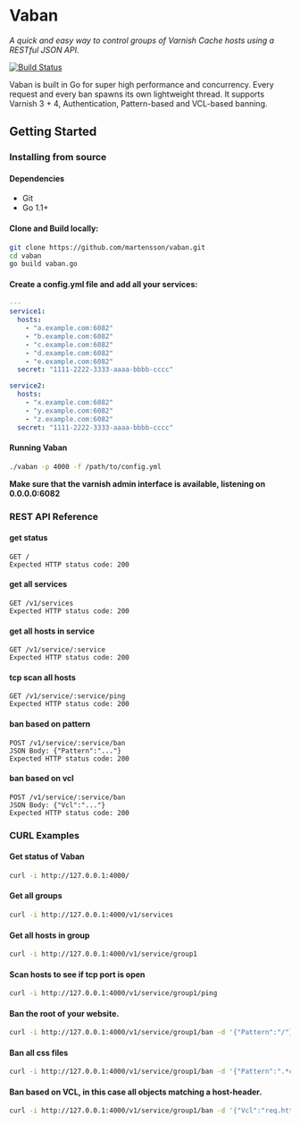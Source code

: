 # Vaban

*A quick and easy way to control groups of Varnish Cache hosts using a RESTful JSON API.*

[![Build Status](https://travis-ci.org/martensson/vaban.svg?branch=master)](https://travis-ci.org/martensson/vaban)

Vaban is built in Go for super high performance and concurrency. Every request and every ban spawns its own lightweight thread.
It supports Varnish 3 + 4, Authentication, Pattern-based and VCL-based banning.

## Getting Started

### Installing from source

#### Dependencies

* Git
* Go 1.1+

#### Clone and Build locally:

``` sh
git clone https://github.com/martensson/vaban.git
cd vaban
go build vaban.go
```

#### Create a config.yml file and add all your services:

``` yaml
---
service1:
  hosts:
    - "a.example.com:6082"
    - "b.example.com:6082"
    - "c.example.com:6082"
    - "d.example.com:6082"
    - "e.example.com:6082"
  secret: "1111-2222-3333-aaaa-bbbb-cccc"

service2:
  hosts:
    - "x.example.com:6082"
    - "y.example.com:6082"
    - "z.example.com:6082"
  secret: "1111-2222-3333-aaaa-bbbb-cccc"
```

#### Running Vaban
``` sh
./vaban -p 4000 -f /path/to/config.yml
```


**Make sure that the varnish admin interface is available, listening on 0.0.0.0:6082**


### REST API Reference

#### get status

    GET /
    Expected HTTP status code: 200

#### get all services
    
    GET /v1/services
    Expected HTTP status code: 200

#### get all hosts in service

    GET /v1/service/:service
    Expected HTTP status code: 200

#### tcp scan all hosts

    GET /v1/service/:service/ping
    Expected HTTP status code: 200

#### ban based on pattern

    POST /v1/service/:service/ban
    JSON Body: {"Pattern":"..."}
    Expected HTTP status code: 200

#### ban based on vcl

    POST /v1/service/:service/ban
    JSON Body: {"Vcl":"..."}
    Expected HTTP status code: 200

### CURL Examples

#### Get status of Vaban

``` sh
curl -i http://127.0.0.1:4000/
```

#### Get all groups

``` sh
curl -i http://127.0.0.1:4000/v1/services
```

#### Get all hosts in group

``` sh
curl -i http://127.0.0.1:4000/v1/service/group1
```

#### Scan hosts to see if tcp port is open

``` sh
curl -i http://127.0.0.1:4000/v1/service/group1/ping
```

#### Ban the root of your website.

``` sh
curl -i http://127.0.0.1:4000/v1/service/group1/ban -d '{"Pattern":"/"}'
```

#### Ban all css files

``` sh
curl -i http://127.0.0.1:4000/v1/service/group1/ban -d '{"Pattern":".*css"}'
```

#### Ban based on VCL, in this case all objects matching a host-header.

``` sh
curl -i http://127.0.0.1:4000/v1/service/group1/ban -d '{"Vcl":"req.http.Host == 'example.com'"}'
```
